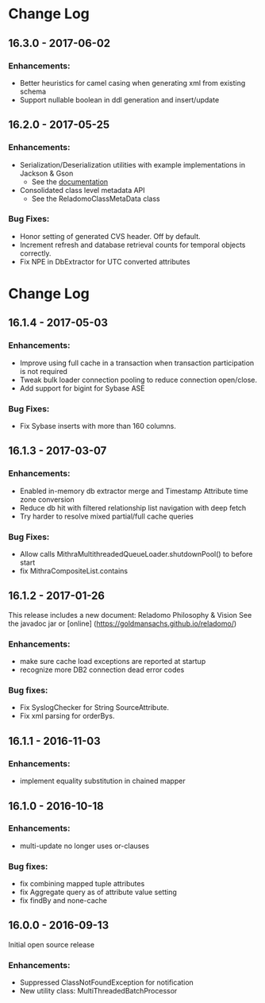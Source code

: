 # Change Log
## 16.3.0 - 2017-06-02
### Enhancements:
- Better heuristics for camel casing when generating xml from existing schema
- Support nullable boolean in ddl generation and insert/update

## 16.2.0 - 2017-05-25
### Enhancements:
- Serialization/Deserialization utilities with example implementations in Jackson & Gson
    - See the [documentation](https://goldmansachs.github.io/reladomo/serialization/Serialization.html)
- Consolidated class level metadata API
    - See the ReladomoClassMetaData class

### Bug Fixes:
- Honor setting of generated CVS header. Off by default.
- Increment refresh and database retrieval counts for temporal objects correctly.
- Fix NPE in DbExtractor for UTC converted attributes

# Change Log
## 16.1.4 - 2017-05-03
### Enhancements:
- Improve using full cache in a transaction when transaction participation is not required
- Tweak bulk loader connection pooling to reduce connection open/close.
- Add support for bigint for Sybase ASE

### Bug Fixes:
- Fix Sybase inserts with more than 160 columns.

## 16.1.3 - 2017-03-07
### Enhancements:
- Enabled in-memory db extractor merge and Timestamp Attribute time zone conversion
- Reduce db hit with filtered relationship list navigation with deep fetch
- Try harder to resolve mixed partial/full cache queries

### Bug Fixes:
- Allow calls MithraMultithreadedQueueLoader.shutdownPool() to before start
- fix MithraCompositeList.contains

## 16.1.2 - 2017-01-26
This release includes a new document: Reladomo Philosophy & Vision
See the javadoc jar or [online] (https://goldmansachs.github.io/reladomo/)
### Enhancements:
- make sure cache load exceptions are reported at startup
- recognize more DB2 connection dead error codes

### Bug fixes:
- Fix SyslogChecker for String SourceAttribute.
- Fix xml parsing for orderBys.

## 16.1.1 - 2016-11-03
### Enhancements:
- implement equality substitution in chained mapper

## 16.1.0 - 2016-10-18 
### Enhancements:
- multi-update no longer uses or-clauses

### Bug fixes:
- fix combining mapped tuple attributes
- fix Aggregate query as of attribute value setting
- fix findBy and none-cache

## 16.0.0 - 2016-09-13
Initial open source release
### Enhancements:
- Suppressed ClassNotFoundException for notification
- New utility class: MultiThreadedBatchProcessor
